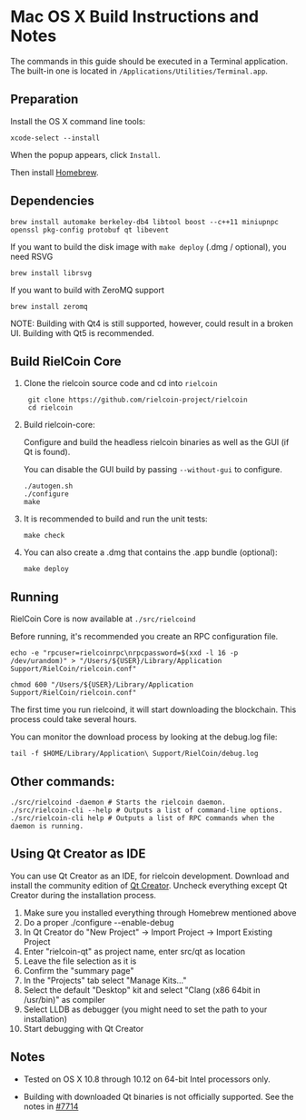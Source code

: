 Mac OS X Build Instructions and Notes
====================================
The commands in this guide should be executed in a Terminal application.
The built-in one is located in `/Applications/Utilities/Terminal.app`.

Preparation
-----------
Install the OS X command line tools:

`xcode-select --install`

When the popup appears, click `Install`.

Then install [Homebrew](https://brew.sh).

Dependencies
----------------------

    brew install automake berkeley-db4 libtool boost --c++11 miniupnpc openssl pkg-config protobuf qt libevent

If you want to build the disk image with `make deploy` (.dmg / optional), you need RSVG

    brew install librsvg

If you want to build with ZeroMQ support
    
    brew install zeromq

NOTE: Building with Qt4 is still supported, however, could result in a broken UI. Building with Qt5 is recommended.

Build RielCoin Core
------------------------

1. Clone the rielcoin source code and cd into `rielcoin`

        git clone https://github.com/rielcoin-project/rielcoin
        cd rielcoin

2.  Build rielcoin-core:

    Configure and build the headless rielcoin binaries as well as the GUI (if Qt is found).

    You can disable the GUI build by passing `--without-gui` to configure.

        ./autogen.sh
        ./configure
        make

3.  It is recommended to build and run the unit tests:

        make check

4.  You can also create a .dmg that contains the .app bundle (optional):

        make deploy

Running
-------

RielCoin Core is now available at `./src/rielcoind`

Before running, it's recommended you create an RPC configuration file.

    echo -e "rpcuser=rielcoinrpc\nrpcpassword=$(xxd -l 16 -p /dev/urandom)" > "/Users/${USER}/Library/Application Support/RielCoin/rielcoin.conf"

    chmod 600 "/Users/${USER}/Library/Application Support/RielCoin/rielcoin.conf"

The first time you run rielcoind, it will start downloading the blockchain. This process could take several hours.

You can monitor the download process by looking at the debug.log file:

    tail -f $HOME/Library/Application\ Support/RielCoin/debug.log

Other commands:
-------

    ./src/rielcoind -daemon # Starts the rielcoin daemon.
    ./src/rielcoin-cli --help # Outputs a list of command-line options.
    ./src/rielcoin-cli help # Outputs a list of RPC commands when the daemon is running.

Using Qt Creator as IDE
------------------------
You can use Qt Creator as an IDE, for rielcoin development.
Download and install the community edition of [Qt Creator](https://www.qt.io/download/).
Uncheck everything except Qt Creator during the installation process.

1. Make sure you installed everything through Homebrew mentioned above
2. Do a proper ./configure --enable-debug
3. In Qt Creator do "New Project" -> Import Project -> Import Existing Project
4. Enter "rielcoin-qt" as project name, enter src/qt as location
5. Leave the file selection as it is
6. Confirm the "summary page"
7. In the "Projects" tab select "Manage Kits..."
8. Select the default "Desktop" kit and select "Clang (x86 64bit in /usr/bin)" as compiler
9. Select LLDB as debugger (you might need to set the path to your installation)
10. Start debugging with Qt Creator

Notes
-----

* Tested on OS X 10.8 through 10.12 on 64-bit Intel processors only.

* Building with downloaded Qt binaries is not officially supported. See the notes in [#7714](https://github.com/bitcoin/bitcoin/issues/7714)
